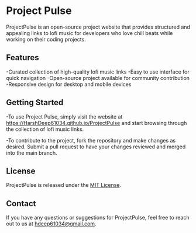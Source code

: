 # Project Pulse
ProjectPulse is an open-source project website that provides structured and appealing links to lofi music for developers who love chill beats while working on their coding projects.

## Features
-Curated collection of high-quality lofi music links
-Easy to use interface for quick navigation
-Open-source project available for community contribution
-Responsive design for desktop and mobile devices

## Getting Started
-To use Project Pulse, simply visit the website at https://HarshDeep61034.github.io/ProjectPulse and start browsing through the collection of lofi music links.

-To contribute to the project, fork the repository and make changes as desired. Submit a pull request to have your changes reviewed and merged into the main branch.

## License
ProjectPulse is released under the [MIT License](www.linkcomingsoon.com).

## Contact
If you have any questions or suggestions for ProjectPulse, feel free to reach out to us at hdeep61034@gmail.com.
